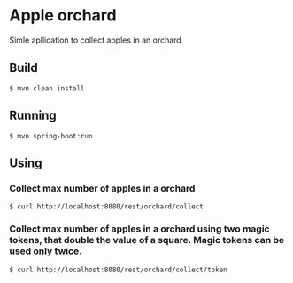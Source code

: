 # Apple orchard

Simle apllication to collect apples in an orchard

## Build

```console
$ mvn clean install
```

## Running

```console
$ mvn spring-boot:run
```

## Using

### Collect max number of apples in a orchard
```console
$ curl http://localhost:8080/rest/orchard/collect
```

### Collect max number of apples in a orchard using two magic tokens, that double the value of a square. Magic tokens can be used only twice.
```console
$ curl http://localhost:8080/rest/orchard/collect/token
```
